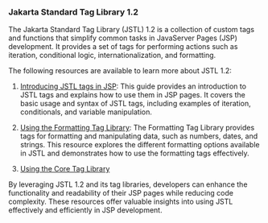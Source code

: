 ### Jakarta Standard Tag Library 1.2

The Jakarta Standard Tag Library (JSTL) 1.2 is a collection of custom tags and functions that simplify common tasks in JavaServer Pages (JSP) development. It provides a set of tags for performing actions such as iteration, conditional logic, internationalization, and formatting.

The following resources are available to learn more about JSTL 1.2:

1. [Introducing JSTL tags in JSP](jee8jstlintro.md): This guide provides an introduction to JSTL tags and explains how to use them in JSP pages. It covers the basic usage and syntax of JSTL tags, including examples of iteration, conditionals, and variable manipulation.

2. [Using the Formatting Tag Library](jee8jstlfmt.md): The Formatting Tag Library provides tags for formatting and manipulating data, such as numbers, dates, and strings. This resource explores the different formatting options available in JSTL and demonstrates how to use the formatting tags effectively.

3. [Using the Core Tag Library](jee8jstlcore1.md)

By leveraging JSTL 1.2 and its tag libraries, developers can enhance the functionality and readability of their JSP pages while reducing code complexity. These resources offer valuable insights into using JSTL effectively and efficiently in JSP development.

    

